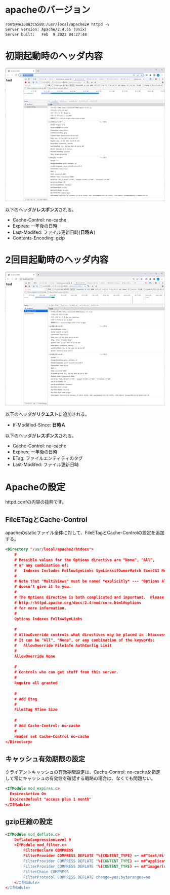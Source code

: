 # apacheのバージョン

```shell
root@4e26083ca588:/usr/local/apache2# httpd -v
Server version: Apache/2.4.55 (Unix)
Server built:   Feb  9 2023 04:27:48
```

# 初期起動時のヘッダ内容

![aa](./images/initial.png)

以下のヘッダが**レスポンス**される。
- Cache-Control: no-cache
- Expires: 一年後の日時
- Last-Modifed: ファイル更新日時(**日時Ａ**)
- Contents-Encoding: gzip

# 2回目起動時のヘッダ内容

![aa](./images/second.png)

以下のヘッダが**リクエスト**に追加される。
- If-Modified-Since: **日時Ａ**

以下のヘッダが**レスポンス**される。
- Cache-Control: no-cache
- Expires: 一年後の日時
- ETag: ファイルエンティティのタグ
- Last-Modifed: ファイル更新日時

# Apacheの設定
httpd.confの内容の抜粋です。

## FileETagとCache-Control
apacheのstaticファイル全体に対して、FileETagとCache-Controlの設定を追加する。

```xml
<Directory "/usr/local/apache2/htdocs">
    #
    # Possible values for the Options directive are "None", "All",
    # or any combination of:
    #   Indexes Includes FollowSymLinks SymLinksifOwnerMatch ExecCGI MultiViews
    #
    # Note that "MultiViews" must be named *explicitly* --- "Options All"
    # doesn't give it to you.
    #
    # The Options directive is both complicated and important.  Please see
    # http://httpd.apache.org/docs/2.4/mod/core.html#options
    # for more information.
    #
    Options Indexes FollowSymLinks

    #
    # AllowOverride controls what directives may be placed in .htaccess files.
    # It can be "All", "None", or any combination of the keywords:
    #   AllowOverride FileInfo AuthConfig Limit
    #
    AllowOverride None

    #
    # Controls who can get stuff from this server.
    #
    Require all granted

    #
    # Add Etag
    #
    FileETag MTime Size

    #
    # Add Cache-Control: no-cache
    #
    Header set Cache-Control no-cache
</Directory>
```

## キャッシュ有効期限の設定
クライアントキャッシュの有効期限設定は、Cache-Control: no-cacheを指定して常にキャッシュの有効性を確認する戦略の場合は、なくても問題ない。

```xml
<IfModule mod_expires.c>
  ExpiresActive On
  ExpiresDefault "access plus 1 month"
</IfModule>
```

## gzip圧縮の設定
```xml
<IfModule mod_deflate.c>
    DeflateCompressionLevel 9
    <IfModule mod_filter.c>
        FilterDeclare COMPRESS
        FilterProvider COMPRESS DEFLATE "%{CONTENT_TYPE} =~ m#^text/#i"
        FilterProvider COMPRESS DEFLATE "%{CONTENT_TYPE} =~ m#^application/(atom\+xml|javascript|json|rss\+xml|xml|xhtml\+xml)#i"
        FilterProvider COMPRESS DEFLATE "%{CONTENT_TYPE} =~ m#^image/(svg\+xml|vnd\.microsoft\.icon)#i"
        FilterChain COMPRESS
        FilterProtocol COMPRESS DEFLATE change=yes;byteranges=no
    </IfModule>
</IfModule>
```
